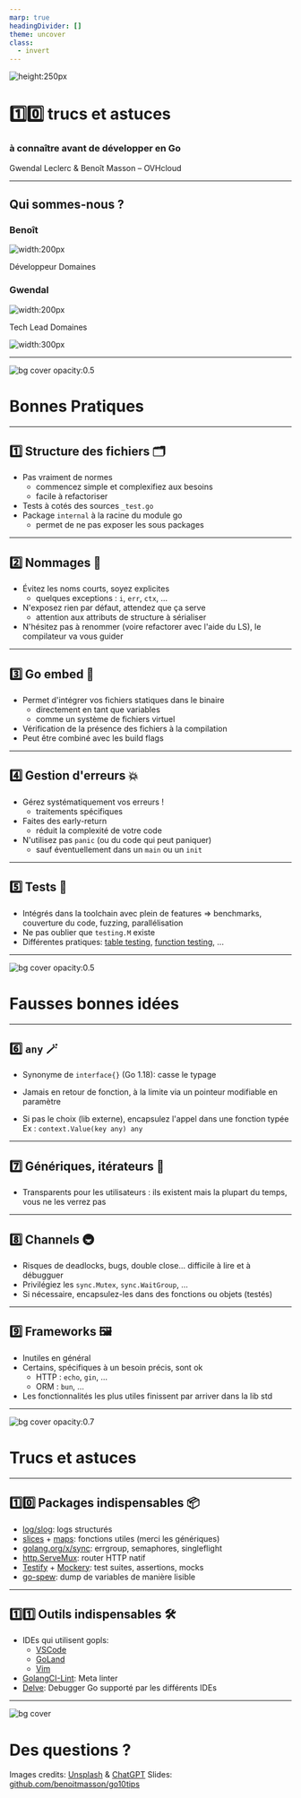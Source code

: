 ```yaml
---
marp: true
headingDivider: []
theme: uncover
class:
  - invert
---
```


<!-- markdownlint-disable MD001 MD026 MD033 MD045 -->

<!-- Compile to HTML with `marp -w -s --html true .` -->

<!-- https://marpit.marp.app/markdown -->

<style>
    @import url('./deck.css');
</style>

<div class="flex vertical center">

![height:250px](./images/gopher%20prof.png)

# 1️⃣0️⃣ trucs et astuces

### à connaître avant de développer en Go

Gwendal Leclerc & Benoît Masson – OVHcloud

</div>

---

<div class="flex vertical space-between">

## Qui sommes-nous ?

<div class="horizontal space-around">
<div class="vertical start">

### Benoît

![width:200px](./images/benoit.jpg)

Développeur Domaines

</div>
<div class="vertical start">

### Gwendal

![width:200px](./images/gwendal.png)

Tech Lead Domaines

</div>
</div>

![width:300px](./images/logo%20ovhcloud.png)

</div>

---

![bg cover opacity:0.5](./images/stars.jpg)

<div class="flex vertical space-around">

# Bonnes Pratiques

</div>

---

<div class="flex vertical start">

## 1️⃣ Structure des fichiers 🗂️

- Pas vraiment de normes
  - commencez simple et complexifiez aux besoins
  - facile à refactoriser
- Tests à cotés des sources `_test.go`
- Package `internal` à la racine du module go
  - permet de ne pas exposer les sous packages

</div>

---

<div class="flex vertical start">

## 2️⃣ Nommages 🔡

- Évitez les noms courts, soyez explicites
  - quelques exceptions : `i`, `err`, `ctx`, …
- N'exposez rien par défaut, attendez que ça serve
  - attention aux attributs de structure à sérialiser
- N'hésitez pas à renommer (voire refactorer avec l'aide du LS), le compilateur va vous guider

</div>

---

<div class="flex vertical start">

## 3️⃣ Go embed 🎁

- Permet d'intégrer vos fichiers statiques dans le binaire
  - directement en tant que variables
  - comme un système de fichiers virtuel
- Vérification de la présence des fichiers à la compilation
- Peut être combiné avec les build flags

</div>

---

<div class="flex vertical start">

## 4️⃣ Gestion d'erreurs 💥

- Gérez systématiquement vos erreurs !
  - traitements spécifiques
- Faites des early-return
  - réduit la complexité de votre code
- N'utilisez pas `panic` (ou du code qui peut paniquer)
  - sauf éventuellement dans un `main` ou un `init`

</div>

---

<div class="flex vertical start">

## 5️⃣ Tests 🧪

- Intégrés dans la toolchain avec plein de features
  => benchmarks, couverture du code, fuzzing, parallélisation
- Ne pas oublier que `testing.M` existe
- Différentes pratiques: [table testing](https://go.dev/wiki/TableDrivenTests), [function testing](https://itnext.io/f-tests-as-a-replacement-for-table-driven-tests-in-go-8814a8b19e9e), ...

</div>

---

![bg cover opacity:0.5](./images/broken.jpg)

<div class="flex vertical space-around">

# Fausses bonnes idées

</div>

---

<div class="flex vertical start">

## 6️⃣ `any` 🪄

- Synonyme de `interface{}` (Go 1.18): casse le typage

- Jamais en retour de fonction, à la limite via un pointeur modifiable en paramètre

- Si pas le choix (lib externe), encapsulez l'appel dans une fonction typée
  Ex : `context.Value(key any) any`

</div>

---

<div class="flex vertical start">

## 7️⃣ Génériques, itérateurs 🫥

- Transparents pour les utilisateurs :
  ils existent mais la plupart du temps, vous ne les verrez pas

</div>

---

<div class="flex vertical start">

## 8️⃣ Channels 🚇

- Risques de deadlocks, bugs, double close… difficile à lire et à débugguer
- Privilégiez les `sync.Mutex`, `sync.WaitGroup`, …
- Si nécessaire, encapsulez-les dans des fonctions ou objets (testés)

</div>

---

<div class="flex vertical start">

## 9️⃣ Frameworks 🖼️

- Inutiles en général
- Certains, spécifiques à un besoin précis, sont ok
  - HTTP : `echo`, `gin`, …
  - ORM : `bun`, …
- Les fonctionnalités les plus utiles finissent par arriver dans la lib std

</div>

---

![bg cover opacity:0.7](./images/tools.jpg)

<div class="flex vertical space-around">

# Trucs et astuces

</div>

---

<div class="flex vertical start">

## 1️⃣0️⃣ Packages indispensables 📦

- [log/slog](https://go.dev/blog/slog): logs structurés
- [slices](https://pkg.go.dev/slices) + [maps](https://pkg.go.dev/maps): fonctions utiles (merci les génériques)
- [golang.org/x/sync](https://pkg.go.dev/golang.org/x/sync): errgroup, semaphores, singleflight
- [http.ServeMux](https://pkg.go.dev/net/http#ServeMux): router HTTP natif
- [Testify](https://github.com/stretchr/testify) + [Mockery](https://vektra.github.io/mockery/latest/): test suites, assertions, mocks
- [go-spew](https://github.com/davecc/go-spew): dump de variables de manière lisible

</div>

---

<div class="flex vertical start">

## 1️⃣1️⃣ Outils indispensables 🛠️

- IDEs qui utilisent gopls:
  - [VSCode](https://code.visualstudio.com/docs/languages/go)
  - [GoLand](https://www.jetbrains.com/fr-fr/go/)
  - [Vim](https://github.com/fatih/vim-go)
- [GolangCI-Lint](https://github.com/golangci/golangci-lint): Meta linter
- [Delve](https://github.com/go-delve/delve): Debugger Go supporté par les différents IDEs

</div>

---

![bg cover](./images/question.jpg)

<div class="flex vertical space-between">

# Des questions ?

<div class="horizontal end bottom-align">
<div class="footnotes">

Images credits: [Unsplash](https://unsplash.com) & [ChatGPT](https://chatgpt.com/)
Slides: [github.com/benoitmasson/go10tips](https://github.com/benoitmasson/go10tips/)

</div>
</div>

</div>
